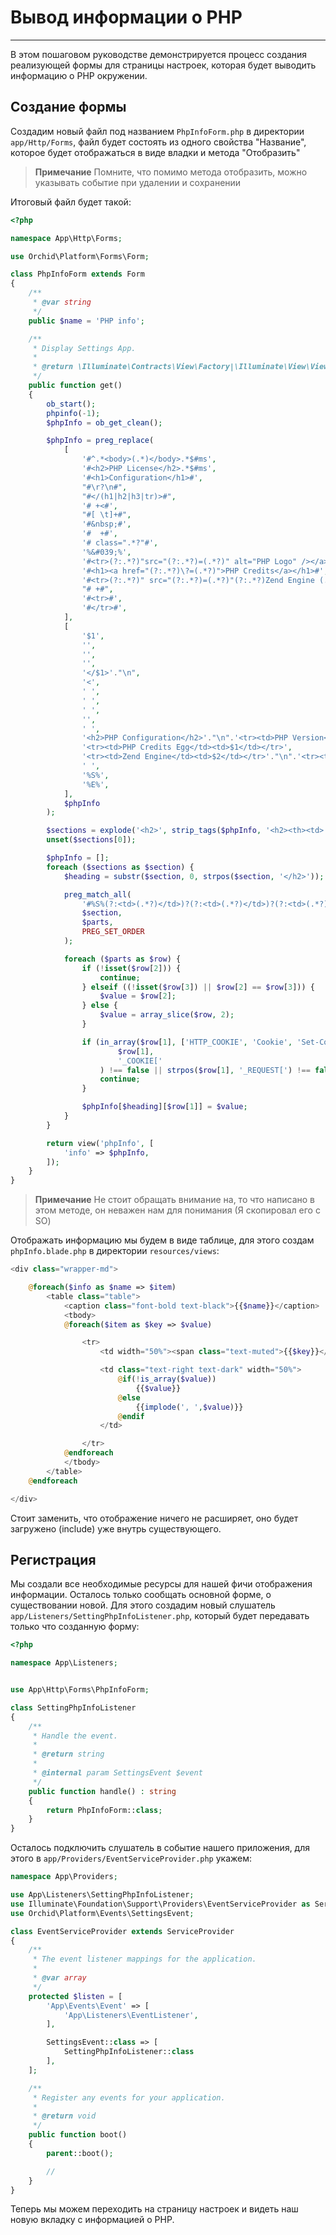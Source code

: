 # Вывод информации о PHP
----------

В этом пошаговом руководстве демонстрируется процесс создания реализующей формы для страницы настроек, которая 
будет выводить информацию о PHP окружении.


## Создание формы

Создадим новый файл под названием `PhpInfoForm.php` в директории `app/Http/Forms`, 
файл будет состоять из одного свойства "Название", которое будет отображаться в виде владки и
метода "Отобразить"

> **Примечание** Помните, что помимо метода отобразить, можно указывать событие при удалении и сохранении

Итоговый файл будет такой:

```php
<?php

namespace App\Http\Forms;

use Orchid\Platform\Forms\Form;

class PhpInfoForm extends Form
{
    /**
     * @var string
     */
    public $name = 'PHP info';

    /**
     * Display Settings App.
     *
     * @return \Illuminate\Contracts\View\Factory|\Illuminate\View\View
     */
    public function get()
    {
        ob_start();
        phpinfo(-1);
        $phpInfo = ob_get_clean();

        $phpInfo = preg_replace(
            [
                '#^.*<body>(.*)</body>.*$#ms',
                '#<h2>PHP License</h2>.*$#ms',
                '#<h1>Configuration</h1>#',
                "#\r?\n#",
                "#</(h1|h2|h3|tr)>#",
                '# +<#',
                "#[ \t]+#",
                '#&nbsp;#',
                '#  +#',
                '# class=".*?"#',
                '%&#039;%',
                '#<tr>(?:.*?)"src="(?:.*?)=(.*?)" alt="PHP Logo" /></a><h1>PHP Version (.*?)</h1>(?:\n+?)</td></tr>#',
                '#<h1><a href="(?:.*?)\?=(.*?)">PHP Credits</a></h1>#',
                '#<tr>(?:.*?)" src="(?:.*?)=(.*?)"(?:.*?)Zend Engine (.*?),(?:.*?)</tr>#',
                "# +#",
                '#<tr>#',
                '#</tr>#',
            ],
            [
                '$1',
                '',
                '',
                '',
                '</$1>'."\n",
                '<',
                ' ',
                ' ',
                ' ',
                '',
                ' ',
                '<h2>PHP Configuration</h2>'."\n".'<tr><td>PHP Version</td><td>$2</td></tr>'."\n".'<tr><td>PHP Egg</td><td>$1</td></tr>',
                '<tr><td>PHP Credits Egg</td><td>$1</td></tr>',
                '<tr><td>Zend Engine</td><td>$2</td></tr>'."\n".'<tr><td>Zend Egg</td><td>$1</td></tr>',
                ' ',
                '%S%',
                '%E%',
            ],
            $phpInfo
        );

        $sections = explode('<h2>', strip_tags($phpInfo, '<h2><th><td>'));
        unset($sections[0]);

        $phpInfo = [];
        foreach ($sections as $section) {
            $heading = substr($section, 0, strpos($section, '</h2>'));

            preg_match_all(
                '#%S%(?:<td>(.*?)</td>)?(?:<td>(.*?)</td>)?(?:<td>(.*?)</td>)?%E%#',
                $section,
                $parts,
                PREG_SET_ORDER
            );

            foreach ($parts as $row) {
                if (!isset($row[2])) {
                    continue;
                } elseif ((!isset($row[3]) || $row[2] == $row[3])) {
                    $value = $row[2];
                } else {
                    $value = array_slice($row, 2);
                }

                if (in_array($row[1], ['HTTP_COOKIE', 'Cookie', 'Set-Cookie', '_SERVER["HTTP_COOKIE"]']) || strpos(
                        $row[1],
                        '_COOKIE['
                    ) !== false || strpos($row[1], '_REQUEST[') !== false) {
                    continue;
                }

                $phpInfo[$heading][$row[1]] = $value;
            }
        }

        return view('phpInfo', [
            'info' => $phpInfo,
        ]);
    }
}

```

> **Примечание** Не стоит обращать внимание на, то что написано в этом методе, он неважен нам для понимания (Я скопировал его с SO)

Отображать информацию мы будем в виде таблице, для этого создам `phpInfo.blade.php` в директории `resources/views`:

```php
<div class="wrapper-md">

    @foreach($info as $name => $item)
        <table class="table">
            <caption class="font-bold text-black">{{$name}}</caption>
            <tbody>
            @foreach($item as $key => $value)

                <tr>
                    <td width="50%"><span class="text-muted">{{$key}}</span></td>

                    <td class="text-right text-dark" width="50%">
                        @if(!is_array($value))
                            {{$value}}
                        @else
                            {{implode(', ',$value)}}
                        @endif
                    </td>

                </tr>
            @endforeach
            </tbody>
        </table>
    @endforeach

</div>

```

Стоит заменить, что отображение ничего не расширяет, оно будет загружено (include) уже внутрь существующего.

## Регистрация

Мы создали все необходимые ресурсы для нашей фичи отображения информации. Осталось только сообщать основной форме,
о существовании новой. Для этого создадим новый слушатель `app/Listeners/SettingPhpInfoListener.php`, который будет передавать 
только что созданную форму:

```php
<?php

namespace App\Listeners;


use App\Http\Forms\PhpInfoForm;

class SettingPhpInfoListener
{
    /**
     * Handle the event.
     *
     * @return string
     *
     * @internal param SettingsEvent $event
     */
    public function handle() : string
    {
        return PhpInfoForm::class;
    }
}

```

Осталось подключить слушатель в событие нашего приложения, для этого в `app/Providers/EventServiceProvider.php` 
укажем:

```php
namespace App\Providers;

use App\Listeners\SettingPhpInfoListener;
use Illuminate\Foundation\Support\Providers\EventServiceProvider as ServiceProvider;
use Orchid\Platform\Events\SettingsEvent;

class EventServiceProvider extends ServiceProvider
{
    /**
     * The event listener mappings for the application.
     *
     * @var array
     */
    protected $listen = [
        'App\Events\Event' => [
            'App\Listeners\EventListener',
        ],

        SettingsEvent::class => [
            SettingPhpInfoListener::class
        ],
    ];

    /**
     * Register any events for your application.
     *
     * @return void
     */
    public function boot()
    {
        parent::boot();

        //
    }
}

``` 

Теперь мы можем переходить на страницу настроек и видеть наш новую вкладку с информацией о PHP.
 
